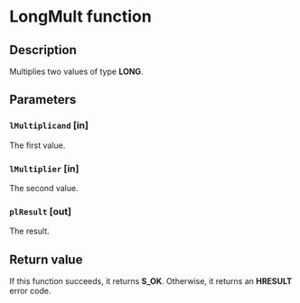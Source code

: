 # LongMult function

## Description

Multiplies two values of type **LONG**.

## Parameters

### `lMultiplicand` [in]

The first value.

### `lMultiplier` [in]

The second value.

### `plResult` [out]

The result.

## Return value

If this function succeeds, it returns **S_OK**. Otherwise, it returns an **HRESULT** error code.